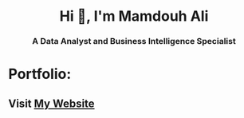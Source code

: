 
<h1 align="center">Hi 👋, I'm Mamdouh Ali</h1>
<h3 align="center">A Data Analyst and Business Intelligence Specialist</h3>

# Portfolio:
## Visit [My Website](https://mamdouh-ali-hamza.github.io/)





<!--
**mamdouh-ali-hamza/mamdouh-ali-hamza** is a ✨ _special_ ✨ repository because its `README.md` (this file) appears on your GitHub profile.

Here are some ideas to get you started:

- 🔭 I’m currently working on ...
- 🌱 I’m currently learning ...
- 👯 I’m looking to collaborate on ...
- 🤔 I’m looking for help with ...
- 💬 Ask me about ...
- 📫 How to reach me: ...
- 😄 Pronouns: ...
- ⚡ Fun fact: ...
-->

